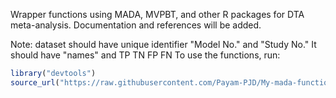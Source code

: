 Wrapper functions using MADA, MVPBT, and other R packages for DTA meta-analysis. Documentation and references will be added.

Note: dataset should have unique identifier "Model No." and "Study No." It should have "names" and TP TN FP FN
To use the functions, run:
```R
library("devtools")
source_url("https://raw.githubusercontent.com/Payam-PJD/My-mada-functions/refs/heads/main/My_Mada_functions.R")
```

